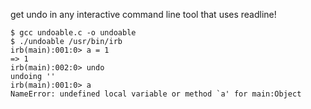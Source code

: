 get undo in any interactive command line tool that uses readline!

    $ gcc undoable.c -o undoable
    $ ./undoable /usr/bin/irb
    irb(main):001:0> a = 1
    => 1
    irb(main):002:0> undo
    undoing ''
    irb(main):001:0> a
    NameError: undefined local variable or method `a' for main:Object

